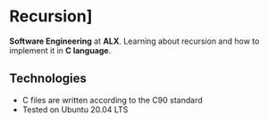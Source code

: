 # Recursion]

**Software Engineering** at **ALX**. Learning about recursion and how to implement it in **C language**.

## Technologies
* C files are written according to the C90 standard
* Tested on Ubuntu 20.04 LTS
